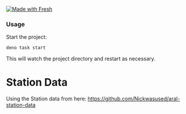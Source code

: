 [![Made with Fresh](https://fresh.deno.dev/fresh-badge.svg)](https://fresh.deno.dev)
### Usage

Start the project:

```
deno task start
```

This will watch the project directory and restart as necessary.

# Station Data

Using the Station data from here: https://github.com/Nickwasused/aral-station-data
